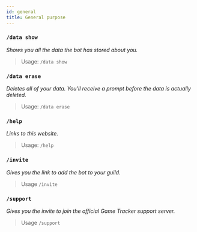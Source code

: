 ```yaml
---
id: general
title: General purpose
---
```


### `/data show`

_Shows you all the data the bot has stored about you._

> Usage: `/data show`

### `/data erase`

_Deletes all of your data. You'll receive a prompt before the data is actually deleted._

> Usage: `/data erase`

### `/help`

_Links to this website._

> Usage: `/help`

### `/invite`

_Gives you the link to add the bot to your guild._

> Usage `/invite`

### `/support`

_Gives you the invite to join the official Game Tracker support server._

> Usage `/support`
